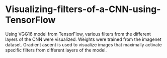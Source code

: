 # Visualizing-filters-of-a-CNN-using-TensorFlow

Using VGG16 model from TensorFlow, various filters from the different layers of the CNN were visualized. Weights were trained from the imagenet dataset. Gradient ascent is used to visualize images that maximally activate specific filters from different layers of the model.
